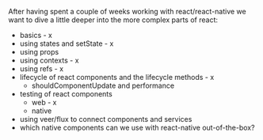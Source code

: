 After having spent a couple of weeks working with
react/react-native we want to dive a little deeper
into the more complex parts of react:

- basics - x
- using states and setState - x
- using props
- using contexts - x
- using refs - x
- lifecycle of react components and the lifecycle methods - x
    - shouldComponentUpdate and performance
- testing of react components
    - web - x
    - native
- using veer/flux to connect components and services
- which native components can we use with react-native out-of-the-box?
